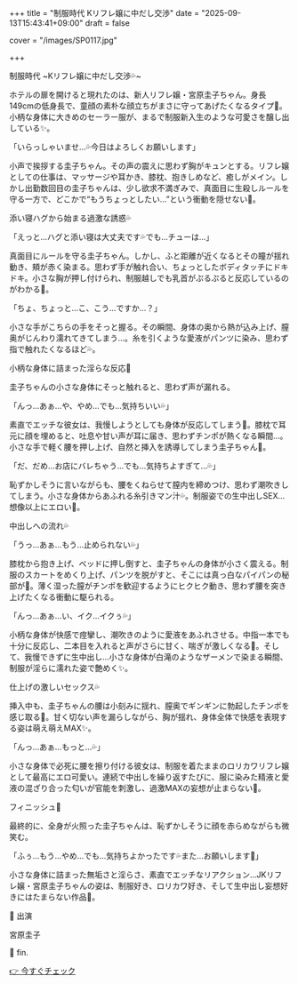 +++
title = "制服時代 Kリフレ嬢に中だし交渉"
date = "2025-09-13T15:43:41+09:00"
draft = false

cover = "/images/SP0117.jpg"

+++



制服時代 ~Kリフレ嬢に中だし交渉💦~



ホテルの扉を開けると現れたのは、新人リフレ嬢・宮原圭子ちゃん。身長149cmの低身長で、童顔の素朴な顔立ちがまさに守ってあげたくなるタイプ💖。小柄な身体に大きめのセーラー服が、まるで制服新入生のような可愛さを醸し出している✨。



「いらっしゃいませ…💦今日はよろしくお願いします」



小声で挨拶する圭子ちゃん。その声の震えに思わず胸がキュンとする。リフレ嬢としての仕事は、マッサージや耳かき、膝枕、抱きしめなど、癒しがメイン。しかし出勤数回目の圭子ちゃんは、少し欲求不満ぎみで、真面目に生殺しルールを守る一方で、どこかで“もうちょっとしたい…”という衝動を隠せない💓。



添い寝ハグから始まる過激な誘惑💦



「えっと…ハグと添い寝は大丈夫です💦でも…チューは…」



真面目にルールを守る圭子ちゃん。しかし、ふと距離が近くなるとその瞳が揺れ動き、頬が赤く染まる。思わず手が触れ合い、ちょっとしたボディタッチにドキドキ。小さな胸が押し付けられ、制服越しでも乳首がぷるぷると反応しているのがわかる💖。



「ちょ、ちょっと…こ、こう…ですか…？」



小さな手がこちらの手をそっと握る。その瞬間、身体の奥から熱が込み上げ、膣奥がじんわり濡れてきてしまう…。糸を引くような愛液がパンツに染み、思わず指で触れたくなるほど💦。



小柄な身体に詰まった淫らな反応💓



圭子ちゃんの小さな身体にそっと触れると、思わず声が漏れる。



「んっ…あぁ…や、やめ…でも…気持ちいい💦」



素直でエッチな彼女は、我慢しようとしても身体が反応してしまう💖。膝枕で耳元に顔を埋めると、吐息や甘い声が耳に届き、思わずチンポが熱くなる瞬間…。小さな手で軽く腰を押し上げ、自然と挿入を誘導してしまう圭子ちゃん💓。



「だ、だめ…お店にバレちゃう…でも…気持ちよすぎて…💦」



恥ずかしそうに言いながらも、腰をくねらせて膣内を締めつけ、思わず潮吹きしてしまう。小さな身体からあふれる糸引きマン汁💦。制服姿での生中出しSEX…想像以上にエロい💖。



中出しへの流れ💦



「うっ…あぁ…もう…止められない💦」



膝枕から抱き上げ、ベッドに押し倒すと、圭子ちゃんの身体が小さく震える。制服のスカートをめくり上げ、パンツを脱がすと、そこには真っ白なパイパンの秘部が💖。薄く湿った膣がチンポを歓迎するようにヒクヒク動き、思わず腰を突き上げたくなる衝動に駆られる。



「んっ…あぁ…い、イク…イクぅ💦」



小柄な身体が快感で痙攣し、潮吹きのように愛液をあふれさせる。中指一本でも十分に反応し、二本目を入れると声がさらに甘く、喘ぎが激しくなる💓。そして、我慢できずに生中出し…小さな身体が白滝のようなザーメンで染まる瞬間、制服が淫らに濡れた姿で艶めく✨。



仕上げの激しいセックス💦



挿入中も、圭子ちゃんの腰は小刻みに揺れ、膣奥でギンギンに勃起したチンポを感じ取る💖。甘く切ない声を漏らしながら、胸が揺れ、身体全体で快感を表現する姿は萌え萌えMAX✨。



「んっ…あぁ…もっと…💦」



小さな身体で必死に腰を擦り付ける彼女は、制服を着たままのロリカワリフレ嬢として最高にエロ可愛い。連続で中出しを繰り返すたびに、服に染みた精液と愛液の混ざり合った匂いが官能を刺激し、過激MAXの妄想が止まらない💓。



フィニッシュ💖



最終的に、全身が火照った圭子ちゃんは、恥ずかしそうに顔を赤らめながらも微笑む。



「ふぅ…もう…やめ…でも…気持ちよかったです💦また…お願いします💖」



小さな身体に詰まった無垢さと淫らさ、素直でエッチなリアクション…JKリフレ嬢・宮原圭子ちゃんの姿は、制服好き、ロリカワ好き、そして生中出し妄想好きにはたまらない作品💓。



💖 出演

宮原圭子



💖 fin.



[👉 今すぐチェック](https://clear-tv.com/Direct/9290999-290-82844/moviepages/050421_002/index.html)

